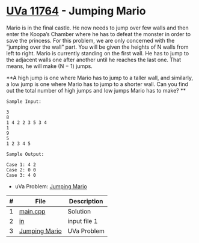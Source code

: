 # [UVa 11764](https://github.com/asaiahL9/4883-PT-Logan/blob/main/Assignments/EasyBreezy/P11764/11764.pdf) - Jumping Mario

Mario is in the final castle. He now needs to jump
over few walls and then enter the Koopa’s Chamber where he has to defeat the monster in order to
save the princess. For this problem, we are only concerned with the “jumping over the wall” part. You
will be given the heights of N walls from left to right.
Mario is currently standing on the first wall. He has
to jump to the adjacent walls one after another until
he reaches the last one. That means, he will make
(N − 1) jumps.

**A high jump is one where Mario has
to jump to a taller wall, and similarly, a low jump is
one where Mario has to jump to a shorter wall. Can you find out the total number of high jumps and
low jumps Mario has to make?
**

```
Sample Input:

3
8
1 4 2 2 3 5 3 4
1
9
5
1 2 3 4 5

Sample Output:

Case 1: 4 2
Case 2: 0 0
Case 3: 4 0
```

* uVa Problem: [Jumping Mario](https://github.com/asaiahL9/4883-PT-Logan/blob/main/Assignments/EasyBreezy/P11764/11764.pdf)

|   #   | File | Description |
| :---: | ----------- | ----------|
|  1 | [main.cpp](https://github.com/asaiahL9/4883-PT-Logan/blob/main/Assignments/EasyBreezy/P11764/main.cpp)      |Solution|   
|  2 | [in](https://github.com/asaiahL9/4883-PT-Logan/blob/main/Assignments/EasyBreezy/P11764/in.txt)    | input file 1  |  
|  3 | [Jumping Mario](https://github.com/asaiahL9/4883-PT-Logan/blob/main/Assignments/EasyBreezy/P11764/11764.pdf)|UVa Problem|
